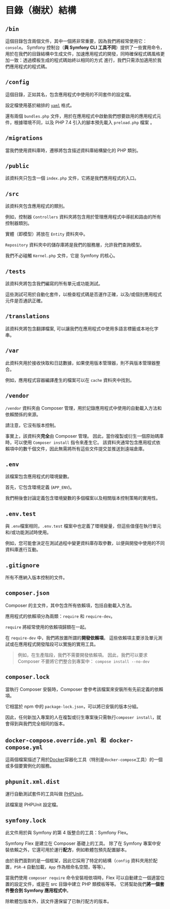 # 目錄（樹狀）結構

## `/bin`

這個目錄包含兩個文件，其中一個將非常重要，因為我們將經常使用它：`console`。 Symfony 控制台（**與 Symfony CLI 工具不同**）提供了一些實用命令，用於在我們的目錄結構中生成文件，加速應用程式的開發，同時確保程式碼風格更加一致：透過模板生成的程式碼始終以相同的方式 進行，我們只需添加適用於我們應用程式的程式碼。

## `/config`

這個目錄，正如其名，包含應用程式中使用的不同套件的設定檔。

設定檔使用基於縮排的 [`yaml`](https://fr.wikipedia.org/wiki/YAML) 格式。

還有兩個 `bundles.php` 文件，用於在應用程式中啟動我們想要啟用的應用程式元件，根據環境不同，以及 PHP 7.4 引入的腳本預先載入 `preload.php` 檔案 。

## `/migrations`

當我們使用資料庫時，遷移將包含描述資料庫結構變化的 PHP 類別。

## `/public`

該資料夾只包含一個 `index.php` 文件，它將是我們應用程式的入口。

## `/src`

該資料夾包含應用程式的類別。

例如，控制器 `Controllers` 資料夾將包含用於管理應用程式中導航和路由的所有控制器類別。

實體（即模型）將放在 `Entity` 資料夾中。

`Repository` 資料夾中的儲存庫將是我們的服務層，允許我們查詢模型。

我們不必碰觸 `Kernel.php` 文件，它是 Symfony 的核心。

## `/tests`

該資料夾將包含我們編寫的所有單元或功能測試。

這些測試可用於自動化套件，以檢查程式碼是否運作正確，以及/或個別應用程式元件是否通訊正確。

## `/translations`

該資料夾將包含翻譯檔案, 可以讓我們在應用程式中使用多語言標籤或本地化字串。

## `/var`

此資料夾用於接收快取和日誌數據，如果使用版本管理器，則不與版本管理器整合。

例如，應用程式容器編譯產生的檔案可以在 `cache` 資料夾中找到。

## `/vendor`

`/vendor` 資料夾由 Composer 管理，用於記錄應用程式中使用的自動載入方法和依賴關係的來源。

請注意，它沒有版本控制。

事實上，該資料夾**完全**由 Composer 管理。 因此，當你複製或衍生一個原始碼庫時，可以使用 `Composer install` 指令來產生它。 該資料夾通常包含應用程式依賴項中的數千個文件，因此無需將所有這些文件提交並推送到遠端倉庫。

## `.env`

該檔案包含應用程式的環境變數。

首先，它包含環境定義 (`APP_ENV`)。

我們稍後會討論定義包含環境變數的多個檔案以及相關版本控制策略的實用性。

## `.env.test`

與 `.env`檔案相同，`.env.test` 檔案中也定義了環境變量，但這些值僅在執行單元和/或功能測試時使用。

例如，您可能會決定在測試過程中變更資料庫存取參數，以便與開發中使用的不同資料庫進行互動。

## `.gitignore`

所有不應納入版本控制的文件。

## `composer.json`

Composer 的主文件，其中包含所有依賴項，包括自動載入方法。

應用程式的依賴項分為兩類：`require` 和 `require-dev`。

`require` 將經常使用的依賴項歸類在一起。

在 `require-dev` 中，我們將放置所謂的**開發依賴項**。 這些依賴項主要涉及單元測試或在應用程式開發階段可以實施的實用工具。

> 例如，在生產階段，我們不需要開發依賴項。 因此，我們可以要求 Composer 不要將它們整合到專案中： `compose install --no-dev`

## `composer.lock`

當執行 Composer 安裝時，Composer 會參考該檔案來安裝所有先前定義的依賴項。

它相當於 npm 中的 `package-lock.json`，可以將已安裝的版本分組。

因此，任何新加入專案的人在複製或衍生專案後只需執行`composer install`，就會得到與我們完全相同的版本。

## `docker-compose.override.yml 和 docker-compose.yml`

這兩個檔案描述了用於[Docker](https://www.docker.com/)容器化工具（特別是`docker-compose`工具）的一個或多個要實例化的服務。

## `phpunit.xml.dist`

運行自動測試套件的工具叫做 [PHPUnit](https://phpunit.de/)。

該檔案是 PHPUnit 設定檔。

## `symfony.lock`

此文件用於與 Symfony 的第 4 版整合的工具：Symfony Flex。

Symfony Flex 是建立在 Composer 基礎上的工具。 除了在 Symfony 專案中安裝依賴之外，它還可用於運行**配方**，例如軟體包預先配置腳本。

由於我們面對的是一個框架，因此它採用了特定的結構（`config` 資料夾用於配置，`PSR-4` 自動加載，`App` 作為根命名空間，等等）。

當我們使用 `composer require` 命令安裝相依項時，Flex 可以自動建立一個適當位置的設定文件，或是在 src 目錄中建立 PHP 類模板等等。 它將幫助我們**將一個套件整合到 Symfony 應用程式中**。

除軟體包版本外，該文件還保留了已執行配方的版本。
